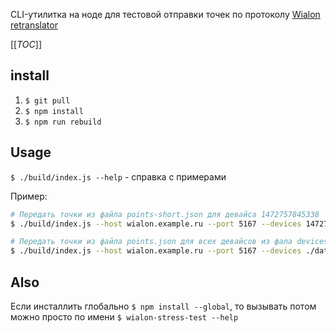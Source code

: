 CLI-утилитка на ноде для тестовой отправки точек по протоколу [Wialon retranslator](http://extapi.wialon.com/hw/cfg/WialonRetranslator%201.0.pdf)


[[_TOC_]]


## install

1. `$ git pull`
2. `$ npm install`
3. `$ npm run rebuild`


## Usage

`$ ./build/index.js --help` - справка с примерами

Пример:

```bash
# Передать точки из файла points-short.json для девайса 1472757845338
$ ./build/index.js --host wialon.example.ru --port 5167 --devices 1472757845338 --points ./data/points-short.json

# Передать точки из файла points.json для всех девайсов из фала devices.json в пять потоков
$ ./build/index.js --host wialon.example.ru --port 5167 --devices ./data/devices.json --points ./data/points.json --threads 5
```


## Also

Если инсталлить глобально `$ npm install --global`, то вызывать потом можно просто по имени `$ wialon-stress-test --help`
